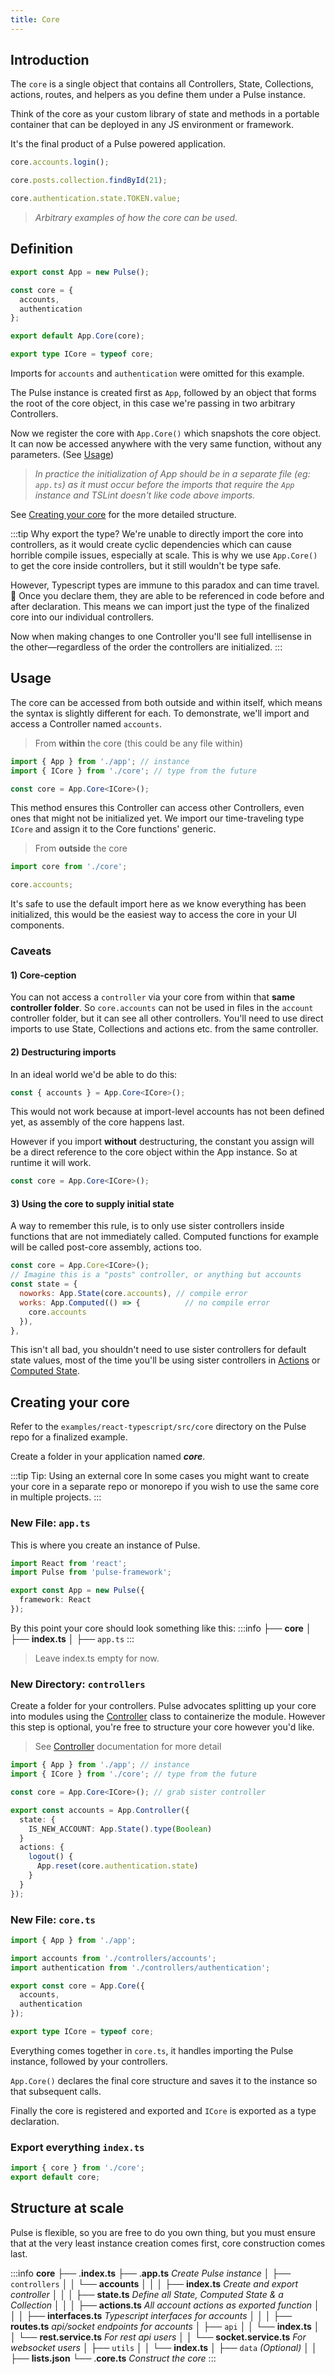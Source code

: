 ```yaml
---
title: Core
---
```


## Introduction

The `core` is a single object that contains all Controllers, State, Collections, actions, routes, and helpers as you define them under a Pulse instance.

Think of the core as your custom library of state and methods in a portable container that can be deployed in any JS environment or framework.

It's the final product of a Pulse powered application.

```ts
core.accounts.login();

core.posts.collection.findById(21);

core.authentication.state.TOKEN.value;
```

> _Arbitrary examples of how the core can be used._

## Definition

```ts
export const App = new Pulse();

const core = {
  accounts,
  authentication
};

export default App.Core(core);

export type ICore = typeof core;
```

Imports for `accounts` and `authentication` were omitted for this example.

The Pulse instance is created first as `App`, followed by an object that forms the root of the core object, in this case we're passing in two arbitrary Controllers.

Now we register the core with `App.Core()` which snapshots the core object. It can now be accessed anywhere with the very same function, without any parameters. (See [Usage](#usage))

> _In practice the initialization of App should be in a separate file (eg: `app.ts`) as it must occur before the imports that require the `App` instance and TSLint doesn't like code above imports._

See [Creating your core](#core) for the more detailed structure.

:::tip Why export the type?
We're unable to directly import the core into controllers, as it would create cyclic dependencies which can cause horrible compile issues, especially at scale. This is why we use `App.Core()` to get the core inside controllers, but it still wouldn't be type safe.

However, Typescript types are immune to this paradox and can time travel. :crystal_ball: Once you declare them, they are able to be referenced in code before and after declaration. This means we can import just the type of the finalized core into our individual controllers.

Now when making changes to one Controller you'll see full intellisense in the other—regardless of the order the controllers are initialized.
:::

## Usage

The core can be accessed from both outside and within itself, which means the syntax is slightly different for each. To demonstrate, we'll import and access a Controller named `accounts`.

> From **within** the core (this could be any file within)

```ts
import { App } from './app'; // instance
import { ICore } from './core'; // type from the future

const core = App.Core<ICore>();
```

This method ensures this Controller can access other Controllers, even ones that might not be initialized yet. We import our time-traveling type `ICore` and assign it to the Core functions' generic.

> From **outside** the core

```js
import core from './core';

core.accounts;
```

It's safe to use the default import here as we know everything has been initialized, this would be the easiest way to access the core in your UI components.

### Caveats

#### 1) Core-ception

You can not access a `controller` via your core from within that **same controller folder**. So `core.accounts` can not be used in files in the `account` controller folder, but it can see all other controllers. You'll need to use direct imports to use State, Collections and actions etc. from the same controller.

#### 2) Destructuring imports

In an ideal world we'd be able to do this:

```ts
const { accounts } = App.Core<ICore>();
```

This would not work because at import-level accounts has not been defined yet, as assembly of the core happens last.

However if you import **without** destructuring, the constant you assign will be a direct reference to the core object within the App instance. So at runtime it will work.

```ts
const core = App.Core<ICore>();
```

#### 3) Using the core to supply initial state

A way to remember this rule, is to only use sister controllers inside functions that are not immediately called. Computed functions for example will be called post-core assembly, actions too.

```js
const core = App.Core<ICore>();
// Imagine this is a "posts" controller, or anything but accounts
const state = {
  noworks: App.State(core.accounts), // compile error
  works: App.Computed(() => {		   // no compile error
    core.accounts
  }),
},
```

This isn't all bad, you shouldn't need to use sister controllers for default state values, most of the time you'll be using sister controllers in [Actions](/actions) or [Computed State](/computed).

## Creating your core

Refer to the `examples/react-typescript/src/core` directory on the Pulse repo for a finalized example.

Create a folder in your application named **_core_**.

:::tip Tip: Using an external core
In some cases you might want to create your core in a separate repo or monorepo if you wish to use the same core in multiple projects.
:::

### New File: `app.ts`

This is where you create an instance of Pulse.

```ts
import React from 'react';
import Pulse from 'pulse-framework';

export const App = new Pulse({
  framework: React
});
```

By this point your core should look something like this:
:::info
├── **core**
│ ├── **index.ts**
│ ├── `app.ts`
:::

> Leave index.ts empty for now.

### New Directory: `controllers`

Create a folder for your controllers. Pulse advocates splitting up your core into modules using the [Controller](/controller) class to containerize the module. However this step is optional, you're free to structure your core however you'd like.

> See [Controller](/controller) documentation for more detail

```ts
import { App } from './app'; // instance
import { ICore } from './core'; // type from the future

const core = App.Core<ICore>(); // grab sister controller

export const accounts = App.Controller({
  state: {
    IS_NEW_ACCOUNT: App.State().type(Boolean)
  }
  actions: {
    logout() {
      App.reset(core.authentication.state)
    }
  }
});
```

### New File: `core.ts`

```ts
import { App } from './app';

import accounts from './controllers/accounts';
import authentication from './controllers/authentication';

export const core = App.Core({
  accounts,
  authentication
});

export type ICore = typeof core;
```

Everything comes together in `core.ts`, it handles importing the Pulse instance, followed by your controllers.

`App.Core()` declares the final core structure and saves it to the instance so that subsequent calls.

Finally the core is registered and exported and `ICore` is exported as a type declaration.

### Export everything `index.ts`

```ts
import { core } from './core';
export default core;
```

## Structure at scale

Pulse is flexible, so you are free to do you own thing, but you must ensure that at the very least instance creation comes first, core construction comes last.

:::info
**core**
├── .**index.ts**
├── .**app.ts** _Create Pulse instance_
│ ├── `controllers`
│ │ └── **accounts**
│ │ │ ├── **index.ts** _Create and export controller_
│ │ │ ├── **state.ts** _Define all State, Computed State & a Collection_
│ │ │ ├── **actions.ts** _All account actions as exported function_
│ │ │ ├── **interfaces.ts** _Typescript interfaces for accounts_
│ │ │ ├── **routes.ts** _api/socket endpoints for accounts_
│ ├── `api`
│ │ └── **index.ts**
│ │ └── **rest.service.ts** _For rest api users_
│ │ └── **socket.service.ts** _For websocket users_
│ ├── `utils`
│ │ └── **index.ts**
│ ├── `data` _(Optional)_
│ │ ├── **lists.json**
└── .**core.ts** _Construct the core_
:::
